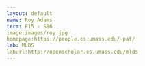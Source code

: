 ```yaml
---
layout: default
name: Roy Adams
term: F15 - S16
image:images/roy.jpg
homepage:https://people.cs.umass.edu/~pat/
lab: MLDS
laburl:http://openscholar.cs.umass.edu/mlds
---
```

